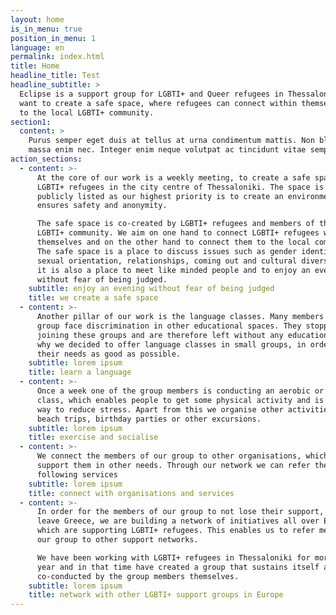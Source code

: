 ```yaml
---
layout: home
is_in_menu: true
position_in_menu: 1
language: en
permalink: index.html
title: Home
headline_title: Test
headline_subtitle: >
  Eclipse is a support group for LGBTI+ and Queer refugees in Thessaloniki. We
  want to create a safe space, where refugees can connect within themselves and
  to the local LGBTI+ community.
section1:
  content: >
    Purus semper eget duis at tellus at urna condimentum mattis. Non blandit
    massa enim nec. Integer enim neque volutpat ac tincidunt vitae semper quis.
action_sections:
  - content: >-
      At the core of our work is a weekly meeting, to create a safe space for
      LGBTI+ refugees in the city centre of Thessaloniki. The space is not
      publicly listed as our highest priority is to create an environment that
      ensures safety and anonymity.

      The safe space is co-created by LGBTI+ refugees and members of the local
      LGBTI+ community. We aim on one hand to connect LGBTI+ refugees within
      themselves and on the other hand to connect them to the local community.
      The safe space is a place to discuss issues such as gender identity,
      sexual orientation, relationships, coming out and cultural diversity but
      it is also a place to meet like minded people and to enjoy an evening
      without fear of being judged.
    subtitle: enjoy an evening without fear of being judged
    title: we create a safe space
  - content: >-
      Another pillar of our work is the language classes. Many members of the
      group face discrimination in other educational spaces. They stopped
      joining these groups and are therefore left without any education. This is
      why we decided to offer language classes in small groups, in order to meet
      their needs as good as possible.
    subtitle: lorem ipsum
    title: learn a language
  - content: >-
      Once a week one of the group members is conducting an aerobic or dance
      class, which enables people to get some physical activity and is a good
      way to reduce stress. Apart from this we organise other activities like
      beach trips, birthday parties or other excursions.
    subtitle: lorem ipsum
    title: exercise and socialise
  - content: >-
      We connect the members of our group to other organisations, which can
      support them in other needs. Through our network we can refer them to the
      following services
    subtitle: lorem ipsum
    title: connect with organisations and services
  - content: >-
      In order for the members of our group to not lose their support, when they
      leave Greece, we are building a network of initiatives all over Europe,
      which are supporting LGBTI+ refugees. This enables us to refer members of
      our group to other support networks.

      We have been working with LGBTI+ refugees in Thessaloniki for more than a
      year and in that time have created a group that sustains itself and is
      co-conducted by the group members themselves.
    subtitle: lorem ipsum
    title: network with other LGBTI+ support groups in Europe
---
```


